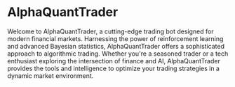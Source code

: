 # AlphaQuantTrader

Welcome to AlphaQuantTrader, a cutting-edge trading bot designed for modern financial markets. Harnessing the power of reinforcement learning and advanced Bayesian statistics, AlphaQuantTrader offers a sophisticated approach to algorithmic trading. Whether you're a seasoned trader or a tech enthusiast exploring the intersection of finance and AI, AlphaQuantTrader provides the tools and intelligence to optimize your trading strategies in a dynamic market environment.

